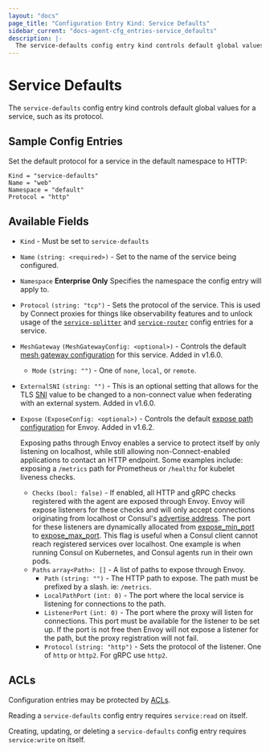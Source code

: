 ```yaml
---
layout: "docs"
page_title: "Configuration Entry Kind: Service Defaults"
sidebar_current: "docs-agent-cfg_entries-service_defaults"
description: |-
  The service-defaults config entry kind controls default global values for a service, such as its protocol.
---
```


# Service Defaults

The `service-defaults` config entry kind controls default global values for a
service, such as its protocol.

## Sample Config Entries

Set the default protocol for a service in the default namespace to HTTP:

```hcl
Kind = "service-defaults"
Name = "web"
Namespace = "default"
Protocol = "http"
```

## Available Fields

- `Kind` - Must be set to `service-defaults`

- `Name` `(string: <required>)` - Set to the name of the service being configured.

- `Namespace` **Enterprise Only** Specifies the namespace the config entry will apply to.

- `Protocol` `(string: "tcp")` - Sets the protocol of the service. This is used
  by Connect proxies for things like observability features and to unlock usage
  of the [`service-splitter`](/docs/agent/config-entries/service-splitter.html) and
  [`service-router`](/docs/agent/config-entries/service-router.html) config
  entries for a service.

- `MeshGateway` `(MeshGatewayConfig: <optional>)` - Controls the default
  [mesh gateway configuration](/docs/connect/mesh_gateway.html#connect-proxy-configuration)
  for this service. Added in v1.6.0.

  - `Mode` `(string: "")` - One of `none`, `local`, or `remote`.

- `ExternalSNI` `(string: "")` - This is an optional setting that allows for
  the TLS [SNI](https://en.wikipedia.org/wiki/Server_Name_Indication) value to
  be changed to a non-connect value when federating with an external system.
  Added in v1.6.0.
  
- `Expose` `(ExposeConfig: <optional>)` - Controls the default
  [expose path configuration](/docs/connect/registration/service-registration.html#expose-paths-configuration-reference)
  for Envoy. Added in v1.6.2.

    Exposing paths through Envoy enables a service to protect itself by only listening on localhost, while still allowing 
    non-Connect-enabled applications to contact an HTTP endpoint. 
    Some examples include: exposing a `/metrics` path for Prometheus or `/healthz` for kubelet liveness checks.

    - `Checks` `(bool: false)` - If enabled, all HTTP and gRPC checks registered with the agent are exposed through Envoy.
    Envoy will expose listeners for these checks and will only accept connections originating from localhost or Consul's 
    [advertise address](/docs/agent/options.html#advertise). The port for these listeners are dynamically allocated from 
    [expose_min_port](/docs/agent/options.html#expose_min_port) to [expose_max_port](/docs/agent/options.html#expose_max_port). 
    This flag is useful when a Consul client cannot reach registered services over localhost. One example is when running 
    Consul on Kubernetes, and Consul agents run in their own pods.
    - `Paths` `array<Path>: []` - A list of paths to expose through Envoy.
      - `Path` `(string: "")` - The HTTP path to expose. The path must be prefixed by a slash. ie: `/metrics`.
      - `LocalPathPort` `(int: 0)` - The port where the local service is listening for connections to the path.
      - `ListenerPort` `(int: 0)` - The port where the proxy will listen for connections. This port must be  available for 
      the listener to be set up. If the port is not free then Envoy will not expose a listener for the path, 
      but the proxy registration will not fail. 
      - `Protocol` `(string: "http")` - Sets the protocol of the listener. One of `http` or `http2`. For gRPC use `http2`.

## ACLs

Configuration entries may be protected by
[ACLs](https://learn.hashicorp.com/consul/security-networking/production-acls).

Reading a `service-defaults` config entry requires `service:read` on itself.

Creating, updating, or deleting a `service-defaults` config entry requires
`service:write` on itself.
